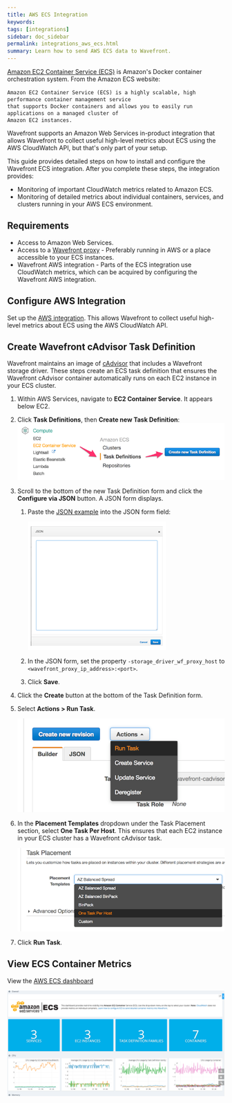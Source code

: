 ```yaml
---
title: AWS ECS Integration
keywords:
tags: [integrations]
sidebar: doc_sidebar
permalink: integrations_aws_ecs.html
summary: Learn how to send AWS ECS data to Wavefront.
---
```

[Amazon EC2 Container Service (ECS)](https://aws.amazon.com/ecs/) is Amazon's Docker container orchestration system. From the Amazon ECS website:

```quote
Amazon EC2 Container Service (ECS) is a highly scalable, high performance container management service
that supports Docker containers and allows you to easily run applications on a managed cluster of
Amazon EC2 instances.
```

Wavefront supports an Amazon Web Services in-product integration that allows Wavefront to collect useful high-level metrics about ECS using the AWS CloudWatch API, but that's only part of your setup.

This guide provides detailed steps on how to install and configure the Wavefront ECS integration. After you complete these steps, the integration provides: 

- Monitoring of important CloudWatch metrics related to Amazon ECS.
- Monitoring of detailed metrics about individual containers, services, and clusters running in your AWS ECS environment.

## Requirements

- Access to Amazon Web Services.
- Access to a [Wavefront proxy](proxies_installing.html) - Preferably running in AWS or a place accessible to your ECS instances.
- Wavefront AWS integration - Parts of the ECS integration use CloudWatch metrics, which can be acquired by configuring the Wavefront AWS integration.

## Configure AWS Integration

Set up the [AWS integration](integrations_aws_metrics.html). This allows Wavefront to collect useful high-level metrics about ECS using the AWS CloudWatch API.

## Create Wavefront cAdvisor Task Definition

Wavefront maintains an image of [cAdvisor](integrations_containers.html) that includes a Wavefront storage driver. These steps create an ECS task definition that ensures the Wavefront cAdvisor container automatically runs on each EC2 instance in your ECS cluster.

1. Within AWS Services, navigate to **EC2 Container Service**. It appears below EC2.
1. Click **Task Definitions**, then **Create new Task Definition**:
  ![create task def](images/create_new_task_definition.png)
1. Scroll to the bottom of the new Task Definition form and click the **Configure via JSON** button. A JSON form displays.
   1. Paste the [JSON example](https://raw.githubusercontent.com/wavefrontHQ/integrations/master/aws-ecs/example-task-definition.json) into the JSON form field:

      ![paste json](images/paste_json.png)

   1. In the JSON form, set the property `-storage_driver_wf_proxy_host` to `<wavefront_proxy_ip_address>:<port>`.
   1. Click **Save**.
1. Click the **Create** button at the bottom of the Task Definition form.
1. Select **Actions > Run Task**.

   ![actions menu](images/actions_run_task.png)
1. In the **Placement Templates** dropdown under the Task Placement section, select **One Task Per Host**. This ensures that each EC2 instance in your ECS cluster has a Wavefront cAdvisor task.

   ![actions menu](images/one_task_per_host.png)
1. Click **Run Task**.

## View ECS Container Metrics

View the [AWS ECS dashboard](integrations_aws_metrics.html#aws-dashboards)

![db aws ecs](images/db_aws_ecs.png)
